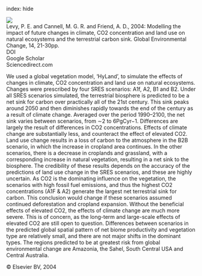 index: hide

<div class="Citation">
    <div class="Citation-thumb CitationThumb-linked"  data-href="https://doi.org/10.1016/j.gloenvcha.2003.10.005">
      <img src="https://static.claimspace.cloud/climate-study-static/refs/thumbs/6/Levy_et_al_2004-thumb.png" />
    </div>

  <div class="Citation-body">
    <div class="Citation-text">Levy, P. E. and Cannell, M. G. R. and Friend, A. D., 2004: Modelling the impact of future changes in climate, CO2 concentration and land use on natural ecosystems and the terrestrial carbon sink. <span class="Article-journal">Global Environmental Change, </span><span class="Article-volume">14, </span>21-30pp.</div>
    <div class="Citation-links">
      <div class="CitationLink" data-href="https://doi.org/10.1016/j.gloenvcha.2003.10.005">
        <div class="CitationLink-icon CitationLink-Doi"></div>
        <div class="CitationLink-text">DOI</div>
      </div>
      <div class="CitationLink" data-href="https://scholar.google.com/scholar?q=10.1016/j.gloenvcha.2003.10.005">
        <div class="CitationLink-icon CitationLink-Scholar"></div>
        <div class="CitationLink-text">Google Scholar</div>
      </div>
      <div class="CitationLink" data-href="http://www.sciencedirect.com/science/article/pii/S0959378003000797">
        <div class="CitationLink-icon CitationLink-Publisher"></div>
        <div class="CitationLink-text">Sciencedirect.com</div>
      </div>
    </div>
  </div>
</div>

We used a global vegetation model, ‘HyLand’, to simulate the effects of changes in climate, CO2 concentration and land use on natural ecosystems. Changes were prescribed by four SRES scenarios: A1f, A2, B1 and B2. Under all SRES scenarios simulated, the terrestrial biosphere is predicted to be a net sink for carbon over practically all of the 21st century. This sink peaks around 2050 and then diminishes rapidly towards the end of the century as a result of climate change. Averaged over the period 1990–2100, the net sink varies between scenarios, from ∼2 to 6PgCyr−1. Differences are largely the result of differences in CO2 concentrations. Effects of climate change are substantially less, and counteract the effect of elevated CO2. Land use change results in a loss of carbon to the atmosphere in the B2B scenario, in which the increase in cropland area continues. In the other scenarios, there is a decrease in croplands and grassland, with a corresponding increase in natural vegetation, resulting in a net sink to the biosphere. The credibility of these results depends on the accuracy of the predictions of land use change in the SRES scenarios, and these are highly uncertain.                   As CO2 is the dominating influence on the vegetation, the scenarios with high fossil fuel emissions, and thus the highest CO2 concentrations (A1F & A2) generate the largest net terrestrial sink for carbon. This conclusion would change if these scenarios assumed continued deforestation and cropland expansion. Without the beneficial effects of elevated CO2, the effects of climate change are much more severe. This is of concern, as the long-term and large-scale effects of elevated CO2 are still open to question.                   Differences between scenarios in the predicted global spatial pattern of net biome productivity and vegetation type are relatively small, and there are not major shifts in the dominant types. The regions predicted to be at greatest risk from global environmental change are Amazonia, the Sahel, South Central USA and Central Australia.

<div class="Citation-copy">
&copy; Elsevier BV, 2004
</div>